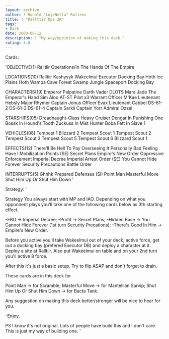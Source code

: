 ```yaml
---
layout: archive
author: ! Ronald "LojeNella" Rullens
title: ! "Rallttir Ops 2K"
tags:
- Dark
date: 2000-08-12
description: ! "My way/oppinion of making this deck."
rating: 4.0
---
```

Cards: 

'OBJECTIVE(1)
Ralltiir Operations/In The Hands Of The Empire

LOCATIONS(10)
Ralltiir
Kashyyyk
Wakeelmui
Executor Docking Bay
Hoth Ice Plains
Hoth Wampa Cave
Forest
Swamp
Jungle
Spaceport Docking Bay

CHARACTERS(19)
Emperor Palpatine
Darth Vader DLOTS
Mara Jade The Emperor's Hand
Sim Aloo
AT-ST Pilot x3
Warrant Officer M'Kae
Lieutenant Hebsly
Major Rhymer
Captain Jonus
Officer Evax
Lieutenant Cabbel
DS-61-2
DS-61-3
DS-61-4
Captain Sarkli
Captain Yorr
Admiral Ozzel


STARSHIPS(05)
Dreadnaught-Class Heavy Cruiser
Dengar In Punishing One
Bossk In Hound's Tooth
Zuckuss In Mist Hunter
Boba Fett In Slave 1


VEHICLES(08)
Tempest 1
Blizzard 2
Tempest Scout 1
Tempest Scout 2
Tempest Scout 3
Tempest Scout 5
Tempest Scout 6
Blizzard Scout 1

EFFECTS(12)
There'll Be Hell To Pay
Overseeing It Personally
Bad Feeling Have I
Mobilization Points (SE)
Secret Plans
Empire's New Order
Oppressive Enforcement
Imperial Decree
Imperial Arrest Order (SE)
You Cannot Hide Forever
Security Precautions
Battle Order

INTERRUPTS(5)
Ghhhk
Prepared Defenses (SI)
Point Man
Masterful Move
Shut Him Up Or Shut Him Down
'

Strategy: '

Strategy
You always start with MP and IAO. Depending on what you opponnent plays you'll take one of the following cards below as 3th starting effect.

 -EBO -> Imperial Decree;
 -Profit -> Secret Plans;
 -Hidden Base -> You Cannot Hide Forever (1st turn Security
  Precations);
 -There's Good In Him -> Empire's New Order.

Before you active you'll take Wakeelmui out of your deck, active force, get out a docking bay (prefered Executor DB) and deploy a character at it. Deploy a site at Ralltiir. Also put Wakeelmui on table and on your 2nd turn you'll active 8 force.

After this it's just a basic setup. Try to flip ASAP and don't forget to drain.

These cards are in this deck for

Point Man -> for Scramble;
Masterful Move -> for Mantellian Sarvip;
Shut Him Up Or Shut Him Down -> for Bacta Tank.

Any suggestion on making this deck better/stronger will be nice to hear for you.

 -Enjoy.

PS I know it's not original. Lots of people have build
    this and I don't care. This is just my way of building
    one.
'